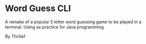 # Word Guess CLI
A remake of a popular 5 letter word guessing game to be played in a terminal. Using as practice for Java programming.

By Thrilla1

